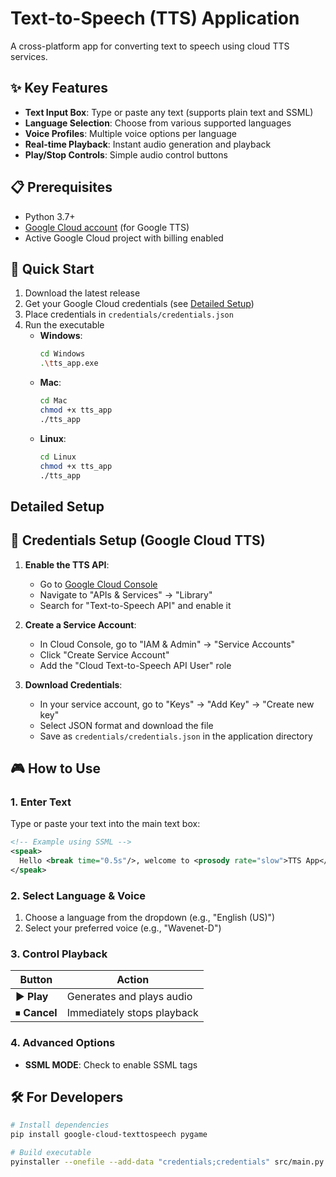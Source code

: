 # Text-to-Speech (TTS) Application

A cross-platform app for converting text to speech using cloud TTS services.

## ✨ Key Features

- **Text Input Box**: Type or paste any text (supports plain text and SSML)
- **Language Selection**: Choose from various supported languages
- **Voice Profiles**: Multiple voice options per language
- **Real-time Playback**: Instant audio generation and playback
- **Play/Stop Controls**: Simple audio control buttons

## 📋 Prerequisites

- Python 3.7+
- [Google Cloud account](https://cloud.google.com/) (for Google TTS)
- Active Google Cloud project with billing enabled

## 🚀 Quick Start

1. Download the latest release
2. Get your Google Cloud credentials (see [Detailed Setup](#detailed-setup))
3. Place credentials in `credentials/credentials.json`
4. Run the executable
   - **Windows**:
     ```bash
     cd Windows
     .\tts_app.exe
     ```
   - **Mac**:
     ```bash
     cd Mac
     chmod +x tts_app
     ./tts_app
     ```
   - **Linux**:
     ```bash
     cd Linux
     chmod +x tts_app
     ./tts_app
     ```

## Detailed Setup

## 🔑 Credentials Setup (Google Cloud TTS)

1. **Enable the TTS API**:

   - Go to [Google Cloud Console](https://console.cloud.google.com/)
   - Navigate to "APIs & Services" → "Library"
   - Search for "Text-to-Speech API" and enable it

2. **Create a Service Account**:

   - In Cloud Console, go to "IAM & Admin" → "Service Accounts"
   - Click "Create Service Account"
   - Add the "Cloud Text-to-Speech API User" role

3. **Download Credentials**:

   - In your service account, go to "Keys" → "Add Key" → "Create new key"
   - Select JSON format and download the file
   - Save as `credentials/credentials.json` in the application directory

## 🎮 How to Use

### 1. Enter Text

Type or paste your text into the main text box:

```xml
<!-- Example using SSML -->
<speak>
  Hello <break time="0.5s"/>, welcome to <prosody rate="slow">TTS App</prosody>!
</speak>
```

### 2. Select Language & Voice

1. Choose a language from the dropdown (e.g., "English (US)")
2. Select your preferred voice (e.g., "Wavenet-D")

### 3. Control Playback

| Button       | Action                     |
| ------------ | -------------------------- |
| ▶️ **Play**  | Generates and plays audio  |
| ⏹ **Cancel** | Immediately stops playback |

### 4. Advanced Options

- **SSML MODE**: Check to enable SSML tags

## 🛠 For Developers

```bash
# Install dependencies
pip install google-cloud-texttospeech pygame

# Build executable
pyinstaller --onefile --add-data "credentials;credentials" src/main.py
```
